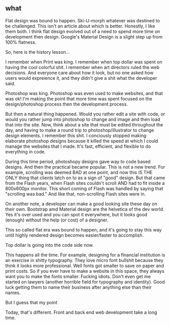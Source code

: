 ---
---
## what
Flat design was bound to happen. Ski-U-morph whatever was destined to be challenged. This isn't an article about which is better. Honestly, I like them both. I think flat design evolved out of a need to spend more time on development then design. Google's Material Design is a slight step up from 100% flatness.

So, here is the history lesson...

I remember when Print was king. I remember when top dollar was spent on having the cool colorful shit. I remember when art directors ruled the web decisions. And everyone care about how it look, but no one asked how users would expreience it, and they didn't give a shit what the developer said.

Photoshop was king. Photoshop was even used to make websites, and that was ok! I'm making the point that more time was spent focused on the design/photoshop process then the development process.

But then a natural thing happened. Would you rather edit a site with code, or would you rather jump into photoshop to change and image and then load that into the site. Now, think about a site that must be edited throughout the day, and having to make a round trip to photoshop/illustrator to change design elements. I remember this shit. I conciously stopped making elaborate photoshop designs because it killed the speed at which I could manage the websites that I made. It's fast, efficient, and flexible to do everything in code.


During this time period, photoshopy designs gave way to code based designs. And then the practical became popular. This is not a new trend. For example, scrolling was deemed BAD at one point, and now this IS THE ONLY thing that clients latch on to as a sign of "good" design. But that came from the Flash years, when Flash sites couldn't scroll AND had to fit inside a 800x600px monitor. This short coming of Flash was handled by saying that "scrolling was bad."
And like that, non-scrolling Flash sites were in.

On another note, a developer can make a good looking site these day on their own. Bootstrap amd Material design are the helvetica of the dev world. Yes it's over used and you can spot it everywhere, but it looks good (enough) without the help (or cost) of a designer.

This so called flat era was bound to happen, and it's going to stay this way until highly rendered design becomes easier/faster to accomplish.

Top dollar is going into the code side now.



 This happens all the time. For example, designing for a financial institution is an exercise in shitty typography. They love micro font bullshit because they think it looks more professional. Well fonts got smaller to save on paper and print costs. So if you ever have to make a website in this space, they always want you to make the fonts smaller. Fucking idiots. Don't even get me started on lawyers (another horrible field for typography and identity). Good luck getting them to name their business after anything else than their names.

But I guess that my point

Today, that's different. Front and back end web development take a long time.
